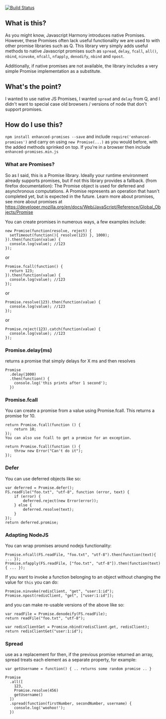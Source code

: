 [![Build Status](https://travis-ci.org/Macmee/enhanced-promises.svg?branch=master)](https://travis-ci.org/Macmee/enhanced-promises)

## What is this?

As you might know, Javascript Harmony introduces native Promises. However, these Promises often lack useful functionality we are used to with other promise libraries such as Q. This library very simply adds useful methods to native Javascript promises such as `spread`, `delay`, `fcall`, `all()`, `nbind`, `ninvoke`, `nfcall`, `nfapply`, `denodify`, `nbind` and `npost`.

Additionally, if native promises are not available, the library includes a very simple Promise implementation as a substitute.

## What's the point?

I wanted to use native JS Promises, I wanted `spread` and `delay` from Q, and I didn't want to special case old browsers / versions of node that don't support promises.

## How do I use this?

`npm install enhanced-promises --save` and include `require('enhanced-promises')` and carry on using `new Promise(...)` as you would before, with the added methods sprinked on top. If you're in a browser then include `enhanced-promises.min.js`

### What are Promises?

So as I said, this is a Promise library. Ideally your runtime environment already supports promises, but if not this library provides a fallback. (from firefox documentation): The Promise object is used for deferred and asynchronous computations. A Promise represents an operation that hasn't completed yet, but is expected in the future. Learn more about promises, see more about promises at https://developer.mozilla.org/en/docs/Web/JavaScript/Reference/Global_Objects/Promise

You can create promises in numerous ways, a few examples include:

```
new Promise(function(resolve, reject) {
  setTimeout(function(){ resolve(123) }, 1000);
}).then(function(value) {
  console.log(value); //123
});
```
or
```
Promise.fcall(function() {
  return 123;
}).then(function(value) {
  console.log(value); //123
});
```
or
```
Promise.resolve(123).then(function(value) {
  console.log(value); //123
});
```
or
```
Promise.reject(123).catch(function(value) {
  console.log(value); //123
});
```

### Promise.delay(ms)

returns a promise that simply delays for X ms and then resolves

```
Promise
  .delay(1000)
  .then(function() {
    console.log('this prints after 1 second');
  })
```

### Promise.fcall

You can create a promise from a value using Promise.fcall. This returns a promise for 10.

```
return Promise.fcall(function () {
    return 10;
});
You can also use fcall to get a promise for an exception.

return Promise.fcall(function () {
    throw new Error("Can't do it");
});
```

### Defer

You can use deferred objects like so:

```
var deferred = Promise.defer();
FS.readFile("foo.txt", "utf-8", function (error, text) {
    if (error) {
        deferred.reject(new Error(error));
    } else {
        deferred.resolve(text);
    }
});
return deferred.promise;
```

### Adapting NodeJS

You can wrap promises around nodejs functionality:

```
Promise.nfcall(FS.readFile, "foo.txt", "utf-8").then(function(text){ ... });
Promise.nfapply(FS.readFile, ["foo.txt", "utf-8"]).then(function(text){ ... });
```

If you want to invoke a function belonging to an object without changing the value for `this` you can do:

```
Promise.ninvoke(redisClient, "get", "user:1:id");
Promise.npost(redisClient, "get", ["user:1:id"]);
```

and you can make re-usable versions of the above like so:

```
var readFile = Promise.denodeify(FS.readFile);
return readFile("foo.txt", "utf-8");

var redisClientGet = Promise.nbind(redisClient.get, redisClient);
return redisClientGet("user:1:id");
```

### Spread

use as a replacement for then, if the previous promise returned an array, spread treats each element as a separate property, for example:

```
var getUsername = function() { .. returns some random promise .. }

Promise
  .all([
    123,
    Promise.resolve(456)
    getUsername()
  ])
  .spread(function(firstNumber, secondNumber, username) {
    console.log('woohoo!');
  })
```
